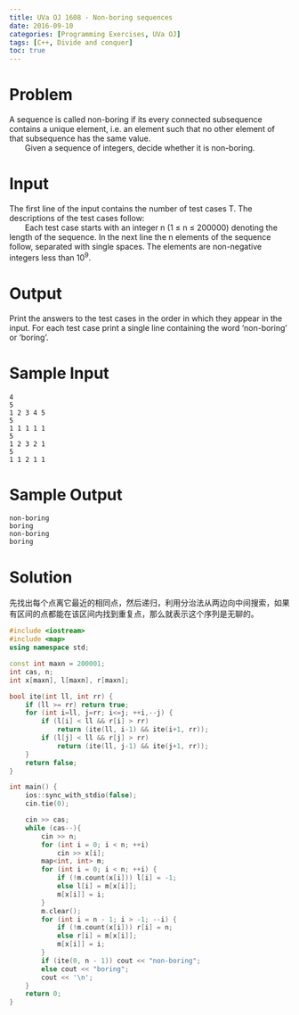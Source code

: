 ```yaml
---
title: UVa OJ 1608 - Non-boring sequences
date: 2016-09-10
categories: [Programming Exercises, UVa OJ]
tags: [C++, Divide and conquer]
toc: true
---
```


# **Problem**
A sequence is called non-boring if its every connected subsequence contains a unique element, i.e. an element such that no other element of that subsequence has the same value.  
&emsp;&emsp;Given a sequence of integers, decide whether it is non-boring.


# **Input**
The first line of the input contains the number of test cases T. The descriptions of the test cases follow:   
&emsp;&emsp;Each test case starts with an integer n (1 ≤ n ≤ 200000) denoting the length of the sequence. In the next line the n elements of the sequence follow, separated with single spaces. The elements are non-negative integers less than 10<sup>9</sup>.


# **Output**
Print the answers to the test cases in the order in which they appear in the input. For each test case print a single line containing the word ‘non-boring’ or ‘boring’.


# **Sample Input**
```
4
5
1 2 3 4 5
5
1 1 1 1 1
5
1 2 3 2 1
5
1 1 2 1 1
```
# **Sample Output**
```
non-boring
boring
non-boring
boring
```

# **Solution**
先找出每个点离它最近的相同点，然后递归，利用分治法从两边向中间搜索，如果有区间的点都能在该区间内找到重复点，那么就表示这个序列是无聊的。

```c++
#include <iostream>
#include <map>
using namespace std;

const int maxn = 200001;
int cas, n;
int x[maxn], l[maxn], r[maxn];

bool ite(int ll, int rr) {
    if (ll >= rr) return true;
    for (int i=ll, j=rr; i<=j; ++i,--j) {
        if (l[i] < ll && r[i] > rr)
            return (ite(ll, i-1) && ite(i+1, rr));
        if (l[j] < ll && r[j] > rr)
            return (ite(ll, j-1) && ite(j+1, rr));
    }
    return false;
}

int main() {
    ios::sync_with_stdio(false);
    cin.tie(0);

    cin >> cas;
    while (cas--){
        cin >> n;
        for (int i = 0; i < n; ++i)
            cin >> x[i];
        map<int, int> m;
        for (int i = 0; i < n; ++i) {
            if (!m.count(x[i])) l[i] = -1;
            else l[i] = m[x[i]];
            m[x[i]] = i;
        }
        m.clear();
        for (int i = n - 1; i > -1; --i) {
            if (!m.count(x[i])) r[i] = n;
            else r[i] = m[x[i]];
            m[x[i]] = i;
        }
        if (ite(0, n - 1)) cout << "non-boring";
        else cout << "boring";
        cout << '\n';
    }
    return 0;
}
```
